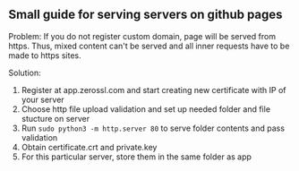 ## Small guide for serving servers on github pages

Problem: If you do not register custom domain, page will be served from https. Thus, mixed content can't be served and all inner requests have to be made to https sites.

Solution:
1. Register at app.zerossl.com and start creating new certificate with IP of your server
2. Choose http file upload validation and set up needed folder and file stucture on server
3. Run ```sudo python3 -m http.server 80``` to serve folder contents and pass validation
4. Obtain certificate.crt and private.key
5. For this particular server, store them in the same folder as app
